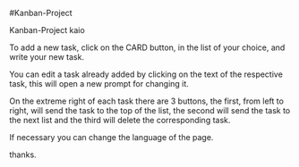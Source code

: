 #Kanban-Project


Kanban-Project kaio

To add a new task, click on the CARD button, 
in the list of your choice, and write your new task.

You can edit a task already added by clicking on the text of the respective task, 
this will open a new prompt for changing it.

On the extreme right of each task there are 3 buttons, the first, from left to right, 
will send the task to the top of the list, the second will send the task to the next list 
and the third will delete the corresponding task.

If necessary you can change the language of the page.

thanks.
